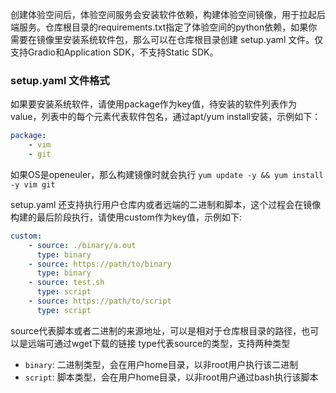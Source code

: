 创建体验空间后，体验空间服务会安装软件依赖，构建体验空间镜像，用于拉起后端服务。仓库根目录的requirements.txt指定了体验空间的python依赖，如果你需要在镜像里安装系统软件包，那么可以在仓库根目录创建 setup.yaml 文件。仅支持Gradio和Application SDK，不支持Static SDK。

### setup.yaml 文件格式

如果要安装系统软件，请使用package作为key值，待安装的软件列表作为value，列表中的每个元素代表软件包名，通过apt/yum install安装，示例如下：

```yaml
package:
	- vim
	- git
```

如果OS是openeuler，那么构建镜像时就会执行 `yum update -y && yum install -y vim git`

setup.yaml 还支持执行用户仓库内或者远端的二进制和脚本，这个过程会在镜像构建的最后阶段执行，请使用custom作为key值，示例如下:

```yaml
custom:
	- source: ./binary/a.out
	  type: binary
	- source: https://path/to/binary
	  type: binary
	- source: test.sh
	  type: script
	- source: https://path/to/script
	  type: script
```

source代表脚本或者二进制的来源地址，可以是相对于仓库根目录的路径，也可以是远端可通过wget下载的链接
type代表source的类型，支持两种类型
- `binary`: 二进制类型，会在用户home目录，以非root用户执行该二进制
- `script`: 脚本类型，会在用户home目录，以非root用户通过bash执行该脚本

